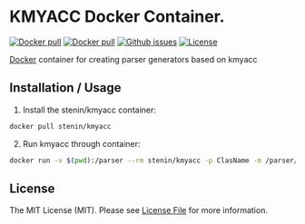 # KMYACC Docker Container.

[![Docker pull](https://img.shields.io/docker/pulls/stenin/kmyacc.svg)](https://hub.docker.com/r/stenin/kmyacc/) [![Docker pull](https://img.shields.io/docker/stars/stenin/kmyacc.svg)](https://hub.docker.com/r/stenin/kmyacc/) [![Github issues](https://img.shields.io/github/issues/stenin-nikita/kmyacc.svg)](https://github.com/stenin-nikita/kmyacc/issues) [![License](https://img.shields.io/github/license/stenin-nikita/kmyacc.svg)](https://github.com/stenin-nikita/kmyacc/blob/master/LICENSE)

[Docker](https://www.docker.com/) container for creating parser generators based on kmyacc

## Installation / Usage

1. Install the stenin/kmyacc container:

```bash
docker pull stenin/kmyacc
```

2. Run kmyacc through container:

```bash
docker run -v $(pwd):/parser --rm stenin/kmyacc -p ClasName -m /parser/parser.template /parser/grammar.phpy
```

## License

The MIT License (MIT). Please see [License File](https://github.com/stenin-nikita/kmyacc/blob/master/LICENSE) for more information.
